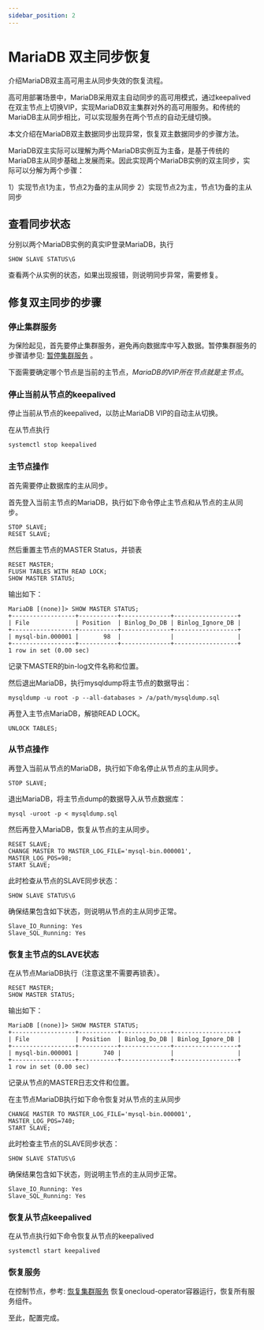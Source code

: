 ```yaml
---
sidebar_position: 2
---
```


# MariaDB 双主同步恢复

介绍MariaDB双主高可用主从同步失效的恢复流程。

高可用部署场景中，MariaDB采用双主自动同步的高可用模式，通过keepalived在双主节点上切换VIP，实现MariaDB双主集群对外的高可用服务。和传统的MariaDB主从同步相比，可以实现服务在两个节点的自动无缝切换。

本文介绍在MariaDB双主数据同步出现异常，恢复双主数据同步的步骤方法。

MariaDB双主实际可以理解为两个MariaDB实例互为主备，是基于传统的MariaDB主从同步基础上发展而来。因此实现两个MariaDB实例的双主同步，实际可以分解为两个步骤：

1）实现节点1为主，节点2为备的主从同步
2）实现节点2为主，节点1为备的主从同步

## 查看同步状态

分别以两个MariaDB实例的真实IP登录MariaDB，执行

```
SHOW SLAVE STATUS\G
```

查看两个从实例的状态，如果出现报错，则说明同步异常，需要修复。

## 修复双主同步的步骤

### 停止集群服务

为保险起见，首先要停止集群服务，避免再向数据库中写入数据。暂停集群服务的步骤请参见: [暂停集群服务](../k8s/halt_cluster) 。

下面需要确定哪个节点是当前的主节点，*MariaDB的VIP所在节点就是主节点*。

### 停止当前从节点的keepalived

停止当前从节点的keepalived，以防止MariaDB VIP的自动主从切换。

在从节点执行

```bash
systemctl stop keepalived
```

### 主节点操作

首先需要停止数据库的主从同步。

首先登入当前主节点的MariaDB，执行如下命令停止主节点和从节点的主从同步。

```
STOP SLAVE;
RESET SLAVE;
```

然后重置主节点的MASTER Status，并锁表

```
RESET MASTER;
FLUSH TABLES WITH READ LOCK;
SHOW MASTER STATUS;
```

输出如下：

```
MariaDB [(none)]> SHOW MASTER STATUS;
+------------------+-----------+--------------+------------------+
| File             | Position  | Binlog_Do_DB | Binlog_Ignore_DB |
+------------------+-----------+--------------+------------------+
| mysql-bin.000001 |       98  |              |                  |
+------------------+-----------+--------------+------------------+
1 row in set (0.00 sec)
```

记录下MASTER的bin-log文件名称和位置。

然后退出MariaDB，执行mysqldump将主节点的数据导出：

```
mysqldump -u root -p --all-databases > /a/path/mysqldump.sql
```

再登入主节点MariaDB，解锁READ LOCK。

```
UNLOCK TABLES;
```

### 从节点操作

再登入当前从节点的MariaDB，执行如下命名停止从节点的主从同步。

```
STOP SLAVE;
```

退出MariaDB，将主节点dump的数据导入从节点数据库： 

```
mysql -uroot -p < mysqldump.sql
```

然后再登入MariaDB，恢复从节点的主从同步。

```
RESET SLAVE;
CHANGE MASTER TO MASTER_LOG_FILE='mysql-bin.000001', MASTER_LOG_POS=98;
START SLAVE;
```

此时检查从节点的SLAVE同步状态：

```
SHOW SLAVE STATUS\G
```

确保结果包含如下状态，则说明从节点的主从同步正常。

```
Slave_IO_Running: Yes
Slave_SQL_Running: Yes
```

### 恢复主节点的SLAVE状态

在从节点MariaDB执行（注意这里不需要再锁表）。

```
RESET MASTER;
SHOW MASTER STATUS;
```

输出如下：

```
MariaDB [(none)]> SHOW MASTER STATUS;
+------------------+-----------+--------------+------------------+
| File             | Position  | Binlog_Do_DB | Binlog_Ignore_DB |
+------------------+-----------+--------------+------------------+
| mysql-bin.000001 |       740 |              |                  |
+------------------+-----------+--------------+------------------+
1 row in set (0.00 sec)
```

记录从节点的MASTER日志文件和位置。

在主节点MariaDB执行如下命令恢复对从节点的主从同步

```
CHANGE MASTER TO MASTER_LOG_FILE='mysql-bin.000001', MASTER_LOG_POS=740;
START SLAVE;
```

此时检查主节点的SLAVE同步状态：

```
SHOW SLAVE STATUS\G
```

确保结果包含如下状态，则说明主节点的主从同步正常。

```
Slave_IO_Running: Yes
Slave_SQL_Running: Yes
```

### 恢复从节点keepalived

在从节点执行如下命令恢复从节点的keepalived

```
systemctl start keepalived
```

### 恢复服务

在控制节点，参考: [恢复集群服务](../k8s/halt_cluster) 恢复onecloud-operator容器运行，恢复所有服务组件。

至此，配置完成。


